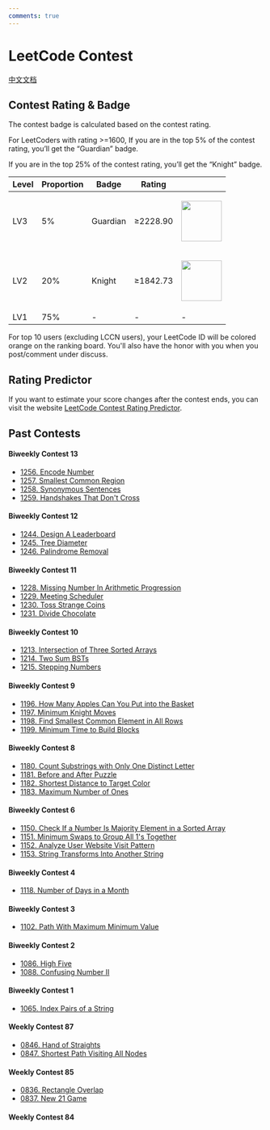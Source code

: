 ```yaml
---
comments: true
---
```


# LeetCode Contest

[中文文档](/solution/CONTEST_README.md)

## Contest Rating & Badge

The contest badge is calculated based on the contest rating.

For LeetCoders with rating >=1600,
If you are in the top 5% of the contest rating, you’ll get the “Guardian” badge.

If you are in the top 25% of the contest rating, you’ll get the “Knight” badge.

| Level | Proportion | Badge    | Rating      |                                                                                                                         |
| ----- | ---------- | -------- | ----------- | ----------------------------------------------------------------------------------------------------------------------- |
| LV3   | 5\%        | Guardian | &ge;2228.90 | <p><img alt="" src="https://fastly.jsdelivr.net/gh/doocs/leetcode@main/images/Guardian.gif" style="width: 80px;" /></p> |
| LV2   | 20\%       | Knight   | &ge;1842.73 | <p><img alt="" src="https://fastly.jsdelivr.net/gh/doocs/leetcode@main/images/Knight.gif" style="width: 80px;" /></p>   |
| LV1   | 75\%       | -        | -           | -                                                                                                                       |

For top 10 users (excluding LCCN users), your LeetCode ID will be colored orange on the ranking board. You'll also have the honor with you when you post/comment under discuss.

## Rating Predictor

If you want to estimate your score changes after the contest ends, you can visit the website [LeetCode Contest Rating Predictor](https://lccn.lbao.site/).

## Past Contests

#### Biweekly Contest 13

- [1256. Encode Number](/solution/1200-1299/1256.Encode%20Number/README_EN.md)
- [1257. Smallest Common Region](/solution/1200-1299/1257.Smallest%20Common%20Region/README_EN.md)
- [1258. Synonymous Sentences](/solution/1200-1299/1258.Synonymous%20Sentences/README_EN.md)
- [1259. Handshakes That Don't Cross](/solution/1200-1299/1259.Handshakes%20That%20Don%27t%20Cross/README_EN.md)

#### Biweekly Contest 12

- [1244. Design A Leaderboard](/solution/1200-1299/1244.Design%20A%20Leaderboard/README_EN.md)
- [1245. Tree Diameter](/solution/1200-1299/1245.Tree%20Diameter/README_EN.md)
- [1246. Palindrome Removal](/solution/1200-1299/1246.Palindrome%20Removal/README_EN.md)

#### Biweekly Contest 11

- [1228. Missing Number In Arithmetic Progression](/solution/1200-1299/1228.Missing%20Number%20In%20Arithmetic%20Progression/README_EN.md)
- [1229. Meeting Scheduler](/solution/1200-1299/1229.Meeting%20Scheduler/README_EN.md)
- [1230. Toss Strange Coins](/solution/1200-1299/1230.Toss%20Strange%20Coins/README_EN.md)
- [1231. Divide Chocolate](/solution/1200-1299/1231.Divide%20Chocolate/README_EN.md)

#### Biweekly Contest 10

- [1213. Intersection of Three Sorted Arrays](/solution/1200-1299/1213.Intersection%20of%20Three%20Sorted%20Arrays/README_EN.md)
- [1214. Two Sum BSTs](/solution/1200-1299/1214.Two%20Sum%20BSTs/README_EN.md)
- [1215. Stepping Numbers](/solution/1200-1299/1215.Stepping%20Numbers/README_EN.md)

#### Biweekly Contest 9

- [1196. How Many Apples Can You Put into the Basket](/solution/1100-1199/1196.How%20Many%20Apples%20Can%20You%20Put%20into%20the%20Basket/README_EN.md)
- [1197. Minimum Knight Moves](/solution/1100-1199/1197.Minimum%20Knight%20Moves/README_EN.md)
- [1198. Find Smallest Common Element in All Rows](/solution/1100-1199/1198.Find%20Smallest%20Common%20Element%20in%20All%20Rows/README_EN.md)
- [1199. Minimum Time to Build Blocks](/solution/1100-1199/1199.Minimum%20Time%20to%20Build%20Blocks/README_EN.md)

#### Biweekly Contest 8

- [1180. Count Substrings with Only One Distinct Letter](/solution/1100-1199/1180.Count%20Substrings%20with%20Only%20One%20Distinct%20Letter/README_EN.md)
- [1181. Before and After Puzzle](/solution/1100-1199/1181.Before%20and%20After%20Puzzle/README_EN.md)
- [1182. Shortest Distance to Target Color](/solution/1100-1199/1182.Shortest%20Distance%20to%20Target%20Color/README_EN.md)
- [1183. Maximum Number of Ones](/solution/1100-1199/1183.Maximum%20Number%20of%20Ones/README_EN.md)

#### Biweekly Contest 6

- [1150. Check If a Number Is Majority Element in a Sorted Array](/solution/1100-1199/1150.Check%20If%20a%20Number%20Is%20Majority%20Element%20in%20a%20Sorted%20Array/README_EN.md)
- [1151. Minimum Swaps to Group All 1's Together](/solution/1100-1199/1151.Minimum%20Swaps%20to%20Group%20All%201%27s%20Together/README_EN.md)
- [1152. Analyze User Website Visit Pattern](/solution/1100-1199/1152.Analyze%20User%20Website%20Visit%20Pattern/README_EN.md)
- [1153. String Transforms Into Another String](/solution/1100-1199/1153.String%20Transforms%20Into%20Another%20String/README_EN.md)

#### Biweekly Contest 4

- [1118. Number of Days in a Month](/solution/1100-1199/1118.Number%20of%20Days%20in%20a%20Month/README_EN.md)

#### Biweekly Contest 3

- [1102. Path With Maximum Minimum Value](/solution/1100-1199/1102.Path%20With%20Maximum%20Minimum%20Value/README_EN.md)

#### Biweekly Contest 2

- [1086. High Five](/solution/1000-1099/1086.High%20Five/README_EN.md)
- [1088. Confusing Number II](/solution/1000-1099/1088.Confusing%20Number%20II/README_EN.md)

#### Biweekly Contest 1

- [1065. Index Pairs of a String](/solution/1000-1099/1065.Index%20Pairs%20of%20a%20String/README_EN.md)

#### Weekly Contest 87

- [0846. Hand of Straights](/solution/0800-0899/0846.Hand%20of%20Straights/README_EN.md)
- [0847. Shortest Path Visiting All Nodes](/solution/0800-0899/0847.Shortest%20Path%20Visiting%20All%20Nodes/README_EN.md)

#### Weekly Contest 85

- [0836. Rectangle Overlap](/solution/0800-0899/0836.Rectangle%20Overlap/README_EN.md)
- [0837. New 21 Game](/solution/0800-0899/0837.New%2021%20Game/README_EN.md)

#### Weekly Contest 84
